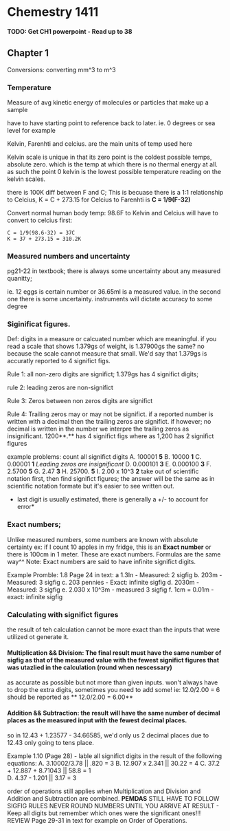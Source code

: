 # Chemestry 1411
#### TODO: Get CH1 powerpoint - Read up to 38

## Chapter 1

Conversions: 
converting mm^3 to m^3

### Temperature
Measure of avg kinetic energy of molecules or particles that make up a sample 

have to have starting point to reference back to later. ie. 0 degrees or sea level for example 

Kelvin, Farenhti and celcius. are the main units of temp used here 

Kelvin scale is unique in that its zero point is the coldest possible temps, absolute zero. which is the temp at which there is no thermal energy at all. as such the point 0 kelvin is the lowest possible temperature reading on the kelvin scales. 

there is 100K diff between F and C; This is becuase there is a 1:1 relationship to Celcius, K = C + 273.15
for Celcius to Farenhti is **C = 1/9(F-32)**

Convert normal human body temp: 98.6F to Kelvin and Celcius
will have to convert to celcius first: 

```
C = 1/9(98.6-32) = 37C
K = 37 + 273.15 = 310.2K
```

### Measured numbers and uncertainty

pg21-22 in textbook; there is always some uncertainty about any measured quanitty; 

ie. 12 eggs is certain number or 36.65ml is a measured value. in the second one there is some uncertainty. instruments will dictate accuracy to some degree 

### Siginificat figures. 
Def: digits in a measure or calcuated number which are meaningful. 
if you read a scale that shows 1.379gs of weight, is 1.37900gs the same? no because the scale cannot measure that small. We'd say that 1.379gs is accuratly reported to 4 significt figs. 

Rule 1: all non-zero digits are significt;
1.379gs has 4 significt digits;  

rule 2: leading zeros are non-significt

Rule 3: Zeros between non zeros digits are significt

Rule 4: Trailing zeros may or may not be significt. if a reported number is written with a decimal then the trailing zeros are significt. if however; no decimal is written in the number we interpre the trailing zeros as insignificant. 
1200**.** has 4 significt figs
where as 1,200 has 2 significt figures

example problems:  count all significt digits
A. 100001 **5**
B. 10000 **1**
C. 0.00001 **1** *Leading zeros are insignificant* 
D. 0.000101 **3**
E. 0.000100 **3**
F. 2.5700 **5**
G. 2.47 **3**
H. 25700. **5**
I. 2.00 x 10^3 **2** take out of scientific notation first, then find significt figures; the answer will be the same as in scientific notation formate but it's easier to see written out. 
* last digit is usually estimated, there is generally a +/- to account for error* 


### Exact numbers; 

Unlike measured numbers, some numbers are known with absolute certainty 
ex: if I count 10 apples in my fridge, this is an **Exact number** or there is 100cm in 1 meter. These are exact numbers. 
Formulas are the same way^^
Note: Exact numbers are said to have infinite significt digits. 

Example Promble: 1.8 Page 24 in text: 
a 1.3In - Measured: 2 sigfig
b. 203m - Measured: 3 sigfig
c. 203 pennies - Exact: infinite sigfig
d. 2030m - Measured: 3 sigfig
e. 2.030 x 10^3m - measured 3 sigfig
f. 1cm = 0.01m - exact: infinite sigfig


### Calculating with significt figures

the result of teh calculation cannot be more exact than the inputs that were utilized ot generate it. 
#### Multiplication && Division: The final result must have the same number of sigfig as that of the measured value with the fewest significt figures that was utazlied in the calculation (round when nescessary)
as accurate as possible but not more than given inputs. 
won't always have to drop the extra digits, sometimes you need to add some! ie: 12.0/2.00 = 6 should be reported as ** 12.0/2.00 = 6.00** 

#### Addition && Subtraction: the result will have the same number of decimal places as the measured input with the fewest decimal places.
so in 12.43 + 1.23577 - 34.66585, we'd only us 2 decimal places due to 12.43 only going to tens place. 

Example 1.10 (Page 28) - lable all significt digits in the result of the following equations: 
A. 3.10002/3.78  || .820 = 3
B. 12.907 x 2.341  || 30.22 = 4
C. 37.2 + 12.887 + 8.71043  || 58.8 = 1  
D. 4.37 - 1.201  || 3.17 = 3

order of operations still applies when Multiplication and Division and Addition and Subtraction are combined. **PEMDAS** STILL HAVE TO FOLLOW SIGFIG RULES
NEVER ROUND NUMBERS UNTIL YOU ARRIVE AT RESULT - Keep all digits but remember which ones were the significant ones!!!
REVIEW Page 29-31 in text for example on Order of Operations. 












